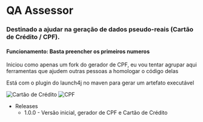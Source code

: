 # QA Assessor
### Destinado a ajudar na geração de dados pseudo-reais (Cartão de Crédito / CPF).
#### Funcionamento: Basta preencher os primeiros numeros

Iniciou como apenas um fork do gerador de CPF, eu vou tentar agrupar aqui ferramentas que ajudem outras pessoas a homologar o código delas

Está com o plugin do launch4j no maven para gerar um artefato executável

![Cartão de Crédito](../assets/Screenshot1.png?raw=true)
![CPF](../assets/Screenshot2.png?raw=true)

* Releases
  * 1.0.0 - Versão inicial, gerador de CPF e Cartão de Crédito
